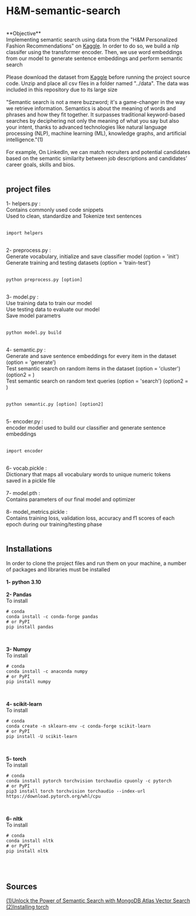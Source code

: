 # H&M-semantic-search
<br>
**Objective**<br>
Implementing semantic search using data from the "H&M Personalized Fashion Recommendations" on <a href="https://www.kaggle.com/competitions/h-and-m-personalized-fashion-recommendations" target="blank">Kaggle</a>. In order to do so, we build a nlp classifer using the transformer encoder. Then, we use word embeddings from our model to generate sentence embeddings and perform semantic search
<br><br>
Please download the dataset from <a href="https://www.kaggle.com/competitions/h-and-m-personalized-fashion-recommendations" target="blank">Kaggle</a> before running the project source code. Unzip and place all csv files in a folder named "../data". The data was included in this repository due to its large size
<br><br>
"Semantic search is not a mere buzzword; it's a game-changer in the way we retrieve information. Semantics is about the meaning of words and phrases and how they fit together. It surpasses traditional keyword-based searches by deciphering not only the meaning of what you say but also your intent, thanks to advanced technologies like natural language processing (NLP), machine learning (ML), knowledge graphs, and artificial intelligence."(1)
<br><br>
For example, On LinkedIn, we can match recruiters and potential candidates based on the semantic similarity between job descriptions and candidates’ career goals, skills and bios.
<br><br>

## project files
1- helpers.py :
<br>Contains commonly used code snippets
<br>Used to clean, standardize and Tokenize text sentences
<br><br>
```
import helpers
```
<br>
2- preprocess.py :
<br>Generate vocabulary, initialize and save classifier model (option = 'init')
<br>Generate training and testing datasets (option = 'train-test')
<br><br>

```
python preprocess.py [option]
```
<br>
3- model.py :
<br>Use training data to train our model
<br>Use testing data to evaluate our model
<br>Save model parametrs
<br><br>

```
python model.py build
```
<br>
4- semantic.py :
<br>Generate and save sentence embeddings for every item in the dataset (option = 'generate')
<br>Test semantic search on random items in the dataset (option = 'cluster') (option2 = <item_position:int>)
<br>Test semantic search on random text queries (option = 'search') (option2 = <query:str>)
<br><br>

```
python semantic.py [option] [option2]
```
<br>
5- encoder.py :
<br>encoder model used to build our classifier and generate sentence embeddings
<br><br>

```
import encoder
```
<br>
6- vocab.pickle :
<br>Dictionary that maps all vocabulary words to unique numeric tokens
<br>saved in a pickle file
<br><br>
7- model.pth :
<br>Contains parameters of our final model and optimizer
<br><br>
8- model_metrics.pickle :
<br>Contains training loss, validation loss, accuracy and f1 scores of each epoch during our training/testing phase
<br><br>

## Installations
In order to clone the project files and run them on your machine, a number of packages and libraries must be installed
<br><br>
**1- python 3.10**
<br><br>
**2- Pandas**
<br>
  To install
<br>
```
# conda
conda install -c conda-forge pandas
# or PyPI
pip install pandas
```
<br>

**3- Numpy**
<br>
  To install
<br>
```
# conda
conda install -c anaconda numpy
# or PyPI
pip install numpy
```
<br>

**4- scikit-learn**
<br>
  To install
<br>
```
# conda
conda create -n sklearn-env -c conda-forge scikit-learn
# or PyPI
pip install -U scikit-learn
```
<br>

**5- torch**
<br>
  To install
<br>
```
# conda
conda install pytorch torchvision torchaudio cpuonly -c pytorch
# or PyPI
pip3 install torch torchvision torchaudio --index-url https://download.pytorch.org/whl/cpu
```
<br>

**6- nltk**
<br>
  To install
<br>
```
# conda
conda install nltk
# or PyPI
pip install nltk
```
<br>
<br>

## Sources
<a href="https://www.mongodb.com/resources/basics/semantic-search">(1)Unlock the Power of Semantic Search with MongoDB Atlas Vector Search</a>
<a href="https://pytorch.org/get-started/locally/">(2)Installing torch</a>
<br>
